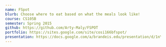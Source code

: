 ```yaml
---
name: FSpot
blurb: Choose where to eat based on what the meals look like!
course: CS105B
semester: Spring 2015
github: https://github.com/Arty-Maly/FSPOT
portfolio: https://sites.google.com/site/cosi166bfspot/
presentation: https://docs.google.com/a/brandeis.edu/presentation/d/1nY0fst7un3gccX-3AXaUt93OqnHABN8J-s3LfxFF73M/edit?usp=sharing
---
```

